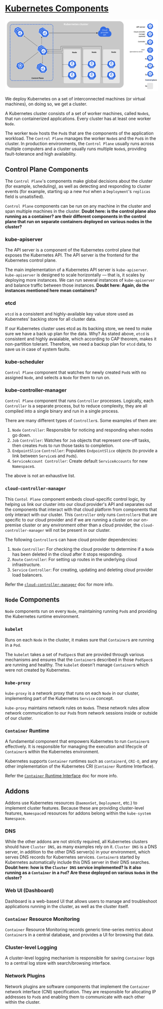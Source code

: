 # [Kubernetes Components](https://kubernetes.io/docs/concepts/overview/components/)

![](images/components-of-kubernetes.svg)

We deploy Kubernetes on a set of interconnected machines (or virtual
machines), on doing so, we get a cluster.

A Kubernetes cluster consists of a set of worker machines, called `Node`s,
that run containerized applications. Every cluster has at least one worker
`Node`.

The worker `Node` hosts the `Pod`s that are the components of the application
workload. The `Control Plane` manages the worker `Node`s and the `Pod`s in the
cluster. In production environments, the `Control Plane` usually runs across
multiple computers and a cluster usually runs multiple `Node`s, providing
fault-tolerance and high availability.

## Control Plane Components

The `Control Plane`'s components make global decisions about the cluster
(for example, scheduling), as well as detecting and responding to cluster
events (for example, starting up a new `Pod` when a `Deployment`'s `replicas`
field is unsatisfied).

`Control Plane` components can be run on any machine in the cluster and span
multiple machines in the cluster. **Doubt here: is the control plane also
running as a container? are their different components in the control plane
that run on separate containers deployed on various nodes in the cluster?**

### kube-apiserver

The API server is a component of the Kubernetes control plane that exposes the
Kubernetes API. The API server is the frontend for the Kubernetes control
plane.

The main implementation of a Kubernetes API server is `kube-apiserver`.
`kube-apiserver` is designed to scale horizontally — that is, it scales by
deploying more instances. We can run several instances of `kube-apiserver` and
balance traffic between those instances. **Doubt here: Again, do the
instances mentioned here mean containers?**

### etcd

`etcd` is a consistent and highly-available key value store used as
Kubernetes' backing store for all cluster data.

If our Kubernetes cluster uses etcd as its backing store, we need to make sure
we have a back up plan for the data. Why? As stated above, `etcd` is
consistent and highly avaialable, which according to CAP theorem, makes it
non-partition tolerant. Therefore, we need a backup plan for `etcd` data, to
save us in case of system faults.

### kube-scheduler

`Control Plane` component that watches for newly created `Pod`s with no
assigned `Node`, and selects a `Node` for them to run on.

### kube-controller-manager

`Control Plane` component that runs `Controller` processes. Logically, each
`Controller` is a separate process, but to reduce complexity, they are all
compiled into a single binary and run in a single process.

There are many different types of `Controller`s. Some examples of them are:
1. `Node` `Controller`: Responsible for noticing and responding when nodes go
   down.
2. `Job` `Controller`: Watches for `Job` objects that represent one-off tasks,
   then creates `Pod`s to run those tasks to completion.
3. `EndpointSlice` `Controller`: Populates `EndpointSlice` objects (to provide a
   link between `Service`s and `Pod`s).
4. `ServiceAccount Controller`: Create default `ServiceAccounts` for new
   `Namespace`s.

The above is not an exhaustive list.

### `cloud-controller-manager`

This `Contol Plane` component embeds cloud-specific control logic, by helping
us link our cluster into our cloud provider's API and separates out the
components that interact with that cloud platform from components that only
interact with our cluster. This `Controller` only runs `Controller`s that are
specific to our cloud provider and if we are running a cluster on our
on-premise cluster or any environment other than a cloud provider, the
`cloud-controller-manager` will not be present in our cluster.

The following `Controller`s can have cloud provider dependencies:
1. `Node` `Controller`: For checking the cloud provider to determine if a `Node`
   has been deleted in the cloud after it stops responding.
2. `Route` `Controller`: For setting up routes in the underlying cloud
   infrastructure.
3. `Service` `Controller`: For creating, updating and deleting cloud provider
   load balancers.

Refer the [`cloud-controller-manager`](https://kubernetes.io/docs/concepts/architecture/cloud-controller/) doc for more info.

## `Node` Components

`Node` components run on every `Node`, maintaining running `Pod`s and providing
the Kubernetes runtime environment.

### `kubelet`

Runs on each `Node` in the cluster, it makes sure that `Container`s are running
in a `Pod`.

The `kubelet` takes a set of `PodSpec`s that are provided through various
mechanisms and ensures that the `Container`s described in those `PodSpec`s are
running and healthy. The `kubelet` doesn't manage `Container`s which were not
created by Kubernetes.

### `kube-proxy`

`kube-proxy` is a network proxy that runs on each `Node` in our cluster,
implementing part of the Kubernetes `Service` concept.

`kube-proxy` maintains network rules on `Node`s. These network rules allow
network communication to our `Pod`s from network sessions inside or outside
of our cluster.

### `Container` Runtime

A fundamental component that empowers Kubernetes to run `Container`s
effectively. It is responsible for managing the execution and lifecycle of
`Container`s within the Kubernetes environment.

Kubernetes supports `Container` runtimes such as `containerd`, `CRI-O`, and any
other implementation of the Kubernetes CRI (`Container` Runtime Interface).

Refer the [`Container` Runtime Interface](https://kubernetes.io/docs/concepts/architecture/cri/) doc for more info.

## Addons

Addons use Kubernetes resources (`DaemonSet`, `Deployment`, etc.) to implement
cluster features. Because these are providing cluster-level features,
`Namespace`d resources for addons belong within the `kube-system` `Namespace`.

### DNS

While the other addons are not strictly required, all Kubernetes clusters
should have `Cluster DNS`, as many examples rely on it. `Cluster DNS` is a DNS
server, in addition to the other DNS server(s) in your environment, which
serves DNS records for Kubernetes services. `Container`s started by Kubernetes
automatically include this DNS server in their DNS searches.
**Doubt here: how is the `Cluster DNS` service implemented? Is it also running
as a `Container` in a `Pod`? Are these deployed on various `Node`s in the
cluster?**

### Web UI (Dashboard)

Dashboard is a web-based UI that allows users to manage and troubleshoot
applications running in the cluster, as well as the cluster itself.

### `Container` Resource Monitoring

`Container` Resource Monitoring records generic time-series metrics about
`Container`s in a central database, and provides a UI for browsing that data.

### Cluster-level Logging

A cluster-level logging mechanism is responsible for saving `Container` logs to
a central log store with search/browsing interface.

### Network Plugins

Network plugins are software components that implement the `Container` network
interface (CNI) specification. They are responsible for allocating IP
addresses to `Pod`s and enabling them to communicate with each other within the
cluster.

